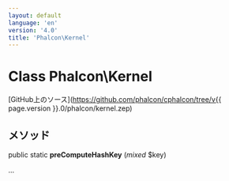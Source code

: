 ```yaml
---
layout: default
language: 'en'
version: '4.0'
title: 'Phalcon\Kernel'
---
```


# Class **Phalcon\Kernel**

[GitHub上のソース](https://github.com/phalcon/cphalcon/tree/v{{ page.version }}.0/phalcon/kernel.zep)

## メソッド

public static **preComputeHashKey** (*mixed* $key)

...
